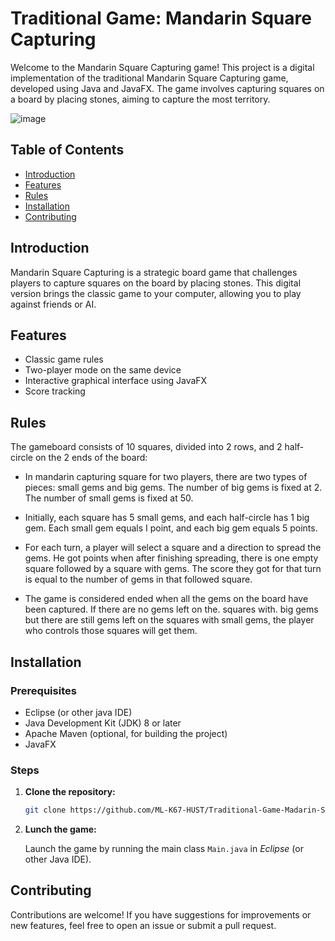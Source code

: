 # Traditional Game: Mandarin Square Capturing

Welcome to the Mandarin Square Capturing game! This project is a digital implementation of the traditional Mandarin Square Capturing game, developed using Java and JavaFX. The game involves capturing squares on a board by placing stones, aiming to capture the most territory.

![image](https://github.com/ML-K67-HUST/Traditional-Game-Madarin-Square-Capturing/assets/112315454/fb7f68ee-79f6-40ae-8f93-7bad6c15c5fe)

## Table of Contents

- [Introduction](#introduction)
- [Features](#features)
- [Rules](#rules)
- [Installation](#installation)
- [Contributing](#contributing)
  
## Introduction

Mandarin Square Capturing is a strategic board game that challenges players to capture squares on the board by placing stones. This digital version brings the classic game to your computer, allowing you to play against friends or AI.

## Features

- Classic game rules
- Two-player mode on the same device
- Interactive graphical interface using JavaFX
- Score tracking

## Rules
<p>
The gameboard consists of 10 squares, divided into 2 rows, and 2 half-circle on the 2 ends of the board:

- In mandarin capturing square for two players, there are two types of pieces: small gems and big gems. The number of big gems is fixed at 2. The number of small gems is fixed at 50.
		
- Initially, each square has 5 small gems, and each half-circle has 1 big gem. Each small gem equals I point, and each big gem equals 5 points.
		
- For each turn, a player will select a square and a direction to spread the gems. He got points when after finishing spreading, there is one empty square followed by a square with gems. The score they got for that turn is equal to the number of gems in that followed square.
		
- The game is considered ended when all the gems on the board have been captured. If there are no gems left on the. squares with. big gems but there are still gems left on the squares with small gems, the player who controls those squares will get them.
</p>

## Installation

### Prerequisites

- Eclipse (or other java IDE)
- Java Development Kit (JDK) 8 or later
- Apache Maven (optional, for building the project)
- JavaFX

### Steps

1. **Clone the repository:**
   ```bash
   git clone https://github.com/ML-K67-HUST/Traditional-Game-Madarin-Square-Capturing.git

2. **Lunch the game:**

   Launch the game by running the main class `Main.java` in *Eclipse* (or other Java IDE).
   
## Contributing

Contributions are welcome! If you have suggestions for improvements or new features, feel free to open an issue or submit a pull request.
